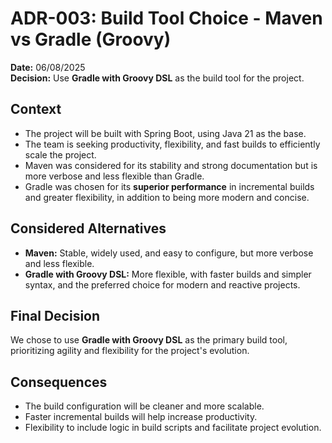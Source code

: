 # ADR-003: Build Tool Choice - Maven vs Gradle (Groovy)

**Date:** 06/08/2025  
**Decision:** Use **Gradle with Groovy DSL** as the build tool for the project.

## Context
- The project will be built with Spring Boot, using Java 21 as the base.
- The team is seeking productivity, flexibility, and fast builds to efficiently scale the project.
- Maven was considered for its stability and strong documentation but is more verbose and less flexible than Gradle.
- Gradle was chosen for its **superior performance** in incremental builds and greater flexibility, in addition to being more modern and concise.

## Considered Alternatives
- **Maven:** Stable, widely used, and easy to configure, but more verbose and less flexible.
- **Gradle with Groovy DSL:** More flexible, with faster builds and simpler syntax, and the preferred choice for modern and reactive projects.

## Final Decision
We chose to use **Gradle with Groovy DSL** as the primary build tool, prioritizing agility and flexibility for the project's evolution.

## Consequences
- The build configuration will be cleaner and more scalable.
- Faster incremental builds will help increase productivity.
- Flexibility to include logic in build scripts and facilitate project evolution.
